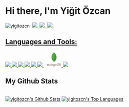# Hi there, I'm Yiğit Özcan
<img src="https://komarev.com/ghpvc/?username=yigitozcn&label=Profile+Viewers&style=plastic&color=blue" alt="yigitozcn" />&nbsp;
<a href="https://instagram.com/yiit.ozcn"><img src="https://img.shields.io/static/v1?label=Follow&message=yiit.ozcn&color=red&style=plastic&logo=Instagram"/>&nbsp;
<a href="https://www.yigitozcan.com"><img src="https://img.shields.io/static/v1?label=Click&message=Contact%20Me&color=blueviolet&style=plastic&"/>&nbsp;
<a href="https://github.com/LegendGru/"><img src="https://img.shields.io/static/v1?label=My+Other&message=Github%20Account&color=bluet&style=plastic&"/>&nbsp;

## Languages and Tools:

<p align="left"> 
    <a href="https://www.java.com" target="_blank"> <img src="https://img.icons8.com/color/48/000000/java-coffee-cup-logo.png"/> </a>
    <a href="https://developer.mozilla.org/en-US/docs/Web/JavaScript" target="_blank"> <img src="https://img.icons8.com/color/48/000000/javascript.png"/> </a> 
    <a href="https://www.w3.org/html/" target="_blank"> <img src="https://img.icons8.com/color/48/000000/html-5.png"/> </a>  
    <a href="https://getbootstrap.com" target="_blank"> <img src="https://img.icons8.com/color/48/000000/bootstrap.png"/> </a> 
    <a href="https://www.python.org" target="_blank"> <img src="https://img.icons8.com/color/48/000000/python.png"/> </a> 
    <a style="padding-right:8px;" href="https://nodejs.org" target="_blank"> <img src="https://img.icons8.com/color/48/000000/nodejs.png"/> </a> 
    <a href="https://www.mongodb.com/" target="_blank"> <img src="https://raw.githubusercontent.com/devicons/devicon/master/icons/mongodb/mongodb-original-wordmark.svg" alt="mongodb" width="48" height="48"/> </a> 
    <a href="https://git-scm.com/" target="_blank"> <img src="https://img.icons8.com/color/48/000000/git.png"/> </a> 
    
    
## My Github Stats

  <br/>
    <a href="https://github.com/yigitozcn/github-readme-stats"><img alt="yigitozcn's Github Stats" src="https://github-readme-stats.vercel.app/api?username=yigitozcn&show_icons=true&count_private=true&theme=react&hide_border=true&bg_color=0D1117" /></a>
  <a href="https://github.com/yigitozcn/github-readme-stats"><img alt="yigitozcn's Top Languages" src="https://github-readme-stats.vercel.app/api/top-langs/?username=SubhamRaoniar28&langs_count=8&count_private=true&layout=compact&theme=react&hide_border=true&bg_color=0D1117" /></a>
  <br/>
